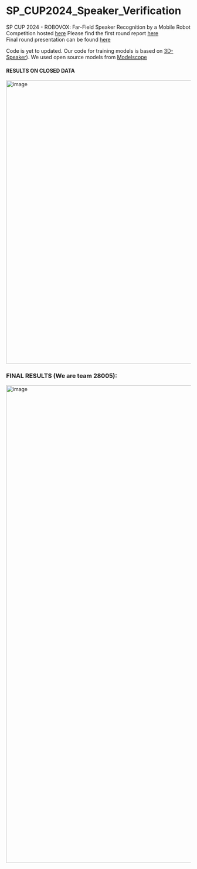# SP_CUP2024_Speaker_Verification
 SP CUP 2024 - ROBOVOX: Far-Field Speaker Recognition by a Mobile Robot<br/>
 Competition hosted [here](https://www.codabench.org/competitions/1588/)
 Please find the first round report [here](report_first_round.pdf) <br/>
 Final round presentation can be found [here](presentation_final.pdf) <br/>

 Code is yet to updated. Our code for training models is based on [3D-Speaker](https://github.com/modelscope/3D-Speaker)). We used open source models from [Modelscope](https://github.com/modelscope/3D-Speaker) <br/>
#### RESULTS ON CLOSED DATA
<img width="773" alt="image" src="https://github.com/user-attachments/assets/dbf5d5a1-2d91-4b23-a6fb-ce8cf5eb6c44">

 ### FINAL RESULTS (We are team 28005):
 <img width="1303" alt="image" src="https://github.com/user-attachments/assets/3ec02a77-afaf-4c88-9b45-2fd88dea32d5">

